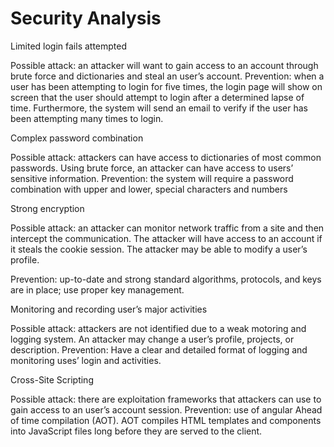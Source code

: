 # Security Analysis

Limited login fails attempted

Possible attack: an attacker will want to gain access to an account through brute force and dictionaries and steal an user’s account.
Prevention: when a user has been attempting to login for five times, the login page will show on screen that the user should attempt to login after a determined lapse of time. Furthermore, the system will send an email to verify if the user has been attempting many times to login.
 
Complex password combination

Possible attack: attackers can have access to dictionaries of most common passwords. Using brute force, an attacker can have access to users’ sensitive information.
Prevention: the system will require a password combination with upper and lower, special characters and numbers
 
Strong encryption

Possible attack: an attacker can monitor network traffic from a site and then intercept the communication. The attacker will have access to an account if it steals the cookie session. The attacker may be able to modify a user’s profile.  
      
Prevention: up-to-date and strong standard algorithms, protocols, and keys are in place; use proper key management.
 
Monitoring and recording user’s major activities

Possible attack: attackers are not identified due to a weak motoring and logging system. An attacker may change a user’s profile, projects, or description.
Prevention: Have a clear and detailed format of logging and monitoring uses’ login and activities.
 
Cross-Site Scripting

Possible attack: there are exploitation frameworks that attackers can use to gain access to an user’s account session.
Prevention: use of angular Ahead of time compilation (AOT). AOT compiles HTML templates and components into JavaScript files long before they are served to the client.

